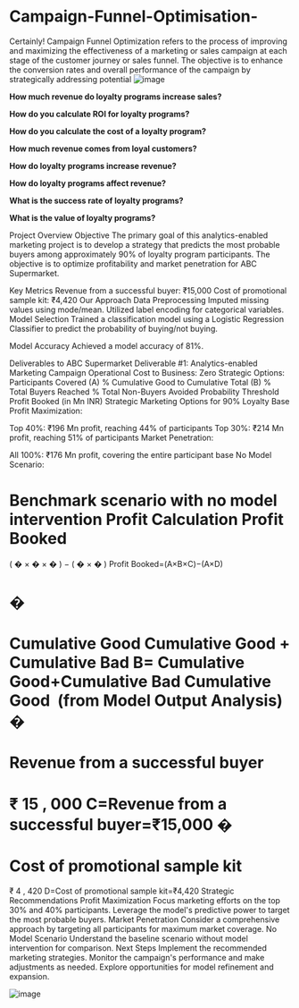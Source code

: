 # Campaign-Funnel-Optimisation-
 Certainly! Campaign Funnel Optimization refers to the process of improving and maximizing the effectiveness of a marketing or sales campaign at each stage of the customer journey or sales funnel. The objective is to enhance the conversion rates and overall performance of the campaign by strategically addressing potential 
![image](https://github.com/ervikashgoyal/Campaign-Funnel-Optimisation-/assets/115889341/134bf8ef-d501-4195-9eaf-d93b148a8917)

**How much revenue do loyalty programs increase sales?**


**How do you calculate ROI for loyalty programs?**


**How do you calculate the cost of a loyalty program?**


**How much revenue comes from loyal customers?**


**How do loyalty programs increase revenue?**


**How do loyalty programs affect revenue?**


**What is the success rate of loyalty programs?**

**What is the value of loyalty programs?**


Project Overview
Objective
The primary goal of this analytics-enabled marketing project is to develop a strategy that predicts the most probable buyers among approximately 90% of loyalty program participants. The objective is to optimize profitability and market penetration for ABC Supermarket.

Key Metrics
Revenue from a successful buyer: ₹15,000
Cost of promotional sample kit: ₹4,420
Our Approach
Data Preprocessing
Imputed missing values using mode/mean.
Utilized label encoding for categorical variables.
Model Selection
Trained a classification model using a Logistic Regression Classifier to predict the probability of buying/not buying.

Model Accuracy
Achieved a model accuracy of 81%.

Deliverables to ABC Supermarket
Deliverable #1: Analytics-enabled Marketing Campaign
Operational Cost to Business: Zero
Strategic Options:
Participants Covered (A)
% Cumulative Good to Cumulative Total (B)
% Total Buyers Reached
% Total Non-Buyers Avoided
Probability Threshold
Profit Booked (in Mn INR)
Strategic Marketing Options for 90% Loyalty Base
Profit Maximization:

Top 40%: ₹196 Mn profit, reaching 44% of participants
Top 30%: ₹214 Mn profit, reaching 51% of participants
Market Penetration:

All 100%: ₹176 Mn profit, covering the entire participant base
No Model Scenario:

Benchmark scenario with no model intervention
Profit Calculation
Profit Booked
=
(
�
×
�
×
�
)
−
(
�
×
�
)
Profit Booked=(A×B×C)−(A×D)

�
=
Cumulative Good
Cumulative Good
+
Cumulative Bad
B= 
Cumulative Good+Cumulative Bad
Cumulative Good
​
  (from Model Output Analysis)
�
=
Revenue from a successful buyer
=
₹
15
,
000
C=Revenue from a successful buyer=₹15,000
�
=
Cost of promotional sample kit
=
₹
4
,
420
D=Cost of promotional sample kit=₹4,420
Strategic Recommendations
Profit Maximization
Focus marketing efforts on the top 30% and 40% participants.
Leverage the model's predictive power to target the most probable buyers.
Market Penetration
Consider a comprehensive approach by targeting all participants for maximum market coverage.
No Model Scenario
Understand the baseline scenario without model intervention for comparison.
Next Steps
Implement the recommended marketing strategies.
Monitor the campaign's performance and make adjustments as needed.
Explore opportunities for model refinement and expansion.


![image](https://github.com/ervikashgoyal/Campaign-Funnel-Optimisation-/assets/115889341/0c24ecf1-311b-4863-9bea-d14ce49ddfbc)
